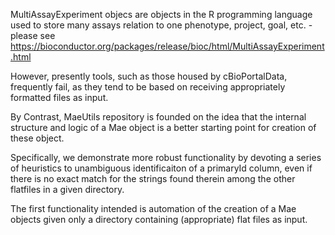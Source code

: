 MultiAssayExperiment objecs are objects in the R programming language used to store many assays relation to one phenotype, project, goal, etc. - please see https://bioconductor.org/packages/release/bioc/html/MultiAssayExperiment.html

However, presently tools, such as those housed by cBioPortalData, frequently fail, as they tend to be based on receiving appropriately formatted files as input.

By Contrast, MaeUtils repository is founded on the idea that the internal structure and logic of a Mae object is a better starting point for creation of these object.

Specifically, we demonstrate more robust functionality by devoting a series of heuristics to unambiguous identificaiton of a primaryId column, even if there is no exact match for the strings found therein among the other flatfiles in a given directory.

The first functionality intended is automation of the creation of a Mae objects given only a directory containing (appropriate) flat files as input.
